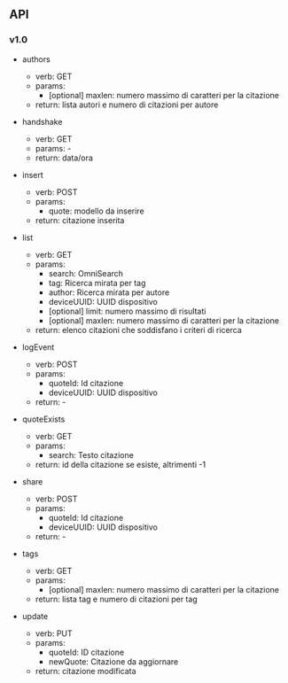 ## API

### v1.0

- authors
	- verb: GET
	- params: 
		- [optional] maxlen: numero massimo di caratteri per la citazione
	- return: lista autori e numero di citazioni per autore
	
- handshake
	- verb: GET
	- params: -
	- return: data/ora
	
- insert
	- verb: POST
	- params:
		- quote: modello da inserire
	- return: citazione inserita
	
- list
	- verb: GET
	- params:
		- search: OmniSearch
		- tag: Ricerca mirata per tag
		- author: Ricerca mirata per autore
		- deviceUUID: UUID dispositivo
		- [optional] limit: numero massimo di risultati 
		- [optional] maxlen: numero massimo di caratteri per la citazione		
	- return: elenco citazioni che soddisfano i criteri di ricerca

- logEvent
	- verb: POST
	- params:
		- quoteId: Id citazione
		- deviceUUID: UUID dispositivo
	- return: -
	
- quoteExists
	- verb: GET
	- params:
		- search: Testo citazione
	- return: id della citazione se esiste, altrimenti -1

- share
	- verb: POST
	- params:
		- quoteId: Id citazione
		- deviceUUID: UUID dispositivo
	- return: -

- tags
	- verb: GET
	- params: 
		- [optional] maxlen: numero massimo di caratteri per la citazione
	- return: lista tag e numero di citazioni per tag
	
- update
	- verb: PUT
	- params: 
		- quoteId: ID citazione
		- newQuote: Citazione da aggiornare
	- return: citazione modificata